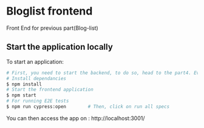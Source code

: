 # Bloglist frontend
Front End for previous part(Blog-list)
## Start the application locally
To start an application:
```bash
# First, you need to start the backend, to do so, head to the part4. Everything is explained in the README
# Install dependancies
$ npm install
# Start the frontend application
$ npm start
# For running E2E tests
$ npm run cypress:open        # Then, click on run all specs
```
You can then access the app on : http://localhost:3001/